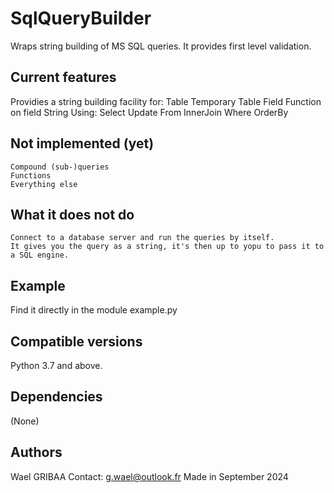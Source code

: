 # SqlQueryBuilder
Wraps string building of MS SQL queries.
It provides first level validation.

## Current features
Providies a string building facility for:
    Table
    Temporary Table
    Field
    Function on field
    String
Using:
    Select
    Update
    From
    InnerJoin
    Where
    OrderBy

## Not implemented (yet)
    Compound (sub-)queries
    Functions
    Everything else

## What it does not do
    Connect to a database server and run the queries by itself.
    It gives you the query as a string, it's then up to yopu to pass it to a SQL engine.

## Example
Find it directly in the module example.py

## Compatible versions
Python 3.7 and above.

## Dependencies
(None)

## Authors
Wael GRIBAA
Contact: g.wael@outlook.fr
Made in September 2024